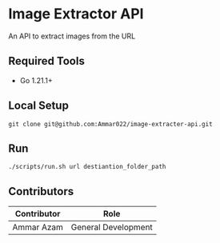# Image Extractor API

An API to extract images from the URL

## Required Tools
- Go 1.21.1+

## Local Setup
```
git clone git@github.com:Ammar022/image-extracter-api.git
```

## Run
```
./scripts/run.sh url destiantion_folder_path
```


## Contributors

| Contributor    | Role                |
|----------------|---------------------|
| Ammar Azam     | General Development |
